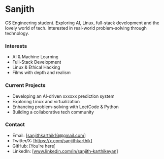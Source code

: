 # Sanjith

CS Engineering student. Exploring AI, Linux, full-stack development and the lovely world of tech. Interested in real-world problem-solving through technology.

### Interests
- AI & Machine Learning
- Full-Stack Development
- Linux & Ethical Hacking
- Films with depth and realism

### Current Projects
- Developing an AI-driven xxxxxx prediction system
- Exploring Linux and virtualization
- Enhancing problem-solving with LeetCode & Python
- Building a collaborative tech community

### Contact
- Email: [sanjithkarthik16@gmail.com]
- Twitter/X: [https://x.com/sanjithkarthik]
- GitHub: [You're here]
- LinkedIn: [www.linkedin.com/in/sanjith-karthikeyan]

<!---
sanjithdoescode/sanjithdoescode is a ✨ special ✨ repository because its `README.md` (this file) appears on your GitHub profile.
You can click the Preview link to take a look at your changes.
--->
